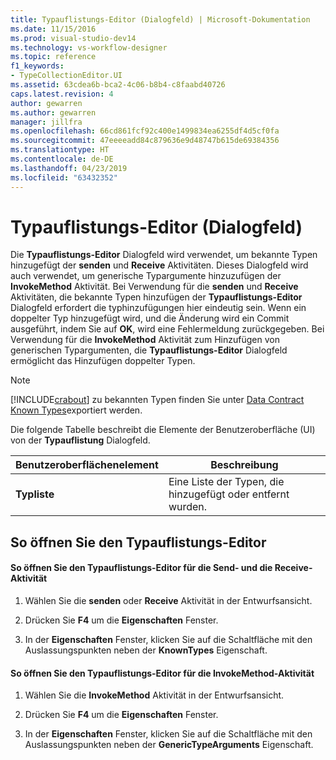 ```yaml
---
title: Typauflistungs-Editor (Dialogfeld) | Microsoft-Dokumentation
ms.date: 11/15/2016
ms.prod: visual-studio-dev14
ms.technology: vs-workflow-designer
ms.topic: reference
f1_keywords:
- TypeCollectionEditor.UI
ms.assetid: 63cdea6b-bca2-4c06-b8b4-c8faabd40726
caps.latest.revision: 4
author: gewarren
ms.author: gewarren
manager: jillfra
ms.openlocfilehash: 66cd861fcf92c400e1499834ea6255df4d5cf0fa
ms.sourcegitcommit: 47eeeeadd84c879636e9d48747b615de69384356
ms.translationtype: HT
ms.contentlocale: de-DE
ms.lasthandoff: 04/23/2019
ms.locfileid: "63432352"
---
```

# <a name="type-collection-editor-dialog-box"></a>Typauflistungs-Editor (Dialogfeld)
Die **Typauflistungs-Editor** Dialogfeld wird verwendet, um bekannte Typen hinzugefügt der **senden** und **Receive** Aktivitäten. Dieses Dialogfeld wird auch verwendet, um generische Typargumente hinzuzufügen der **InvokeMethod** Aktivität. Bei Verwendung für die **senden** und **Receive** Aktivitäten, die bekannte Typen hinzufügen der **Typauflistungs-Editor** Dialogfeld erfordert die typhinzufügungen hier eindeutig sein. Wenn ein doppelter Typ hinzugefügt wird, und die Änderung wird ein Commit ausgeführt, indem Sie auf **OK**, wird eine Fehlermeldung zurückgegeben. Bei Verwendung für die **InvokeMethod** Aktivität zum Hinzufügen von generischen Typargumenten, die **Typauflistungs-Editor** Dialogfeld ermöglicht das Hinzufügen doppelter Typen.  
  
> [!NOTE]
> [!INCLUDE[crabout](../includes/crabout-md.md)] zu bekannten Typen finden Sie unter [Data Contract Known Types](http://msdn.microsoft.com/library/1a0baea1-27b7-470d-9136-5bbad86c4337)exportiert werden.  
  
 Die folgende Tabelle beschreibt die Elemente der Benutzeroberfläche (UI) von der **Typauflistung** Dialogfeld.  
  
|Benutzeroberflächenelement|Beschreibung|  
|----------------|-----------------|  
|**Typliste**|Eine Liste der Typen, die hinzugefügt oder entfernt wurden.|  
  
## <a name="to-bring-up-the-type-collection-editor"></a>So öffnen Sie den Typauflistungs-Editor  
  
#### <a name="to-bring-up-the-type-collection-editor-for-the-send-and-receive-activities"></a>So öffnen Sie den Typauflistungs-Editor für die Send- und die Receive-Aktivität  
  
1. Wählen Sie die **senden** oder **Receive** Aktivität in der Entwurfsansicht.  
  
2. Drücken Sie **F4** um die **Eigenschaften** Fenster.  
  
3. In der **Eigenschaften** Fenster, klicken Sie auf die Schaltfläche mit den Auslassungspunkten neben der **KnownTypes** Eigenschaft.  
  
#### <a name="to-bring-up-the-type-collection-editor-for-the-invokemethod-activity"></a>So öffnen Sie den Typauflistungs-Editor für die InvokeMethod-Aktivität  
  
1. Wählen Sie die **InvokeMethod** Aktivität in der Entwurfsansicht.  
  
2. Drücken Sie **F4** um die **Eigenschaften** Fenster.  
  
3. In der **Eigenschaften** Fenster, klicken Sie auf die Schaltfläche mit den Auslassungspunkten neben der **GenericTypeArguments** Eigenschaft.